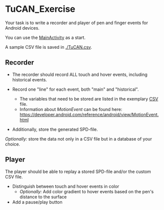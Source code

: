 # TuCAN_Exercise

Your task is to write a recorder and player of pen and finger events for Android devices.

You can use the [MainActivity](https://github.com/Heikofant/TuCAN_Exercise/blob/master/TuCAN_Exercise_Android/app/src/main/java/org/tucantest/tucan_exercise_android/MainActivity.java) as a start.

A sample CSV file is saved in [./TuCAN.csv](https://github.com/Heikofant/TuCAN_Exercise/blob/master/TUCAN.csv).

## Recorder
* The recorder should record ALL touch and hover events, including historical events.
* Record one "line" for each event, both "main" and "historical".
  * The variables that need to be stored are listed in the exemplary [CSV](https://github.com/Heikofant/TuCAN_Exercise/blob/master/TUCAN.csv) file.
  * Information about <i>MotionEvent</i> can be found here: https://developer.android.com/reference/android/view/MotionEvent.html

* Additionally, store the generated SPD-file.

<i>Optionally:</i> store the data not only in a CSV file but in a database of your choice.

## Player

The player should be able to replay a stored SPD-file and/or the custom CSV file.
* Distinguish between touch and hover events in color
  * <i>Optionally:</i> Add color gradient to hover events based on the pen's distance to the surface
* Add a pause/play button
